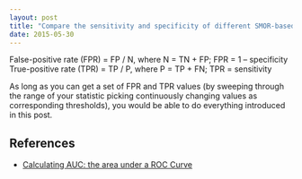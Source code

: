 ```yaml
---
layout: post
title: "Compare the sensitivity and specificity of different SMOR-based metrics for trio sharing (K=3) using the ROC curve"
date: 2015-05-30
---
```


False-positive rate (FPR) = FP / N, where N = TN + FP; FPR = 1 – specificity
True-positive rate (TPR) = TP / P, where P = TP + FN; TPR = sensitivity

As long as you can get a set of FPR and TPR values (by sweeping through the range of your statistic picking continuously changing values as corresponding thresholds), you would be able to do everything introduced in this post.


<h2>References</h2>
<ul>
<li><a href="http://blog.revolutionanalytics.com/2016/11/calculating-auc.html">Calculating AUC: the area under a ROC Curve</a></li>
</ul>
